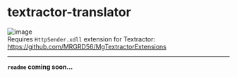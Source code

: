 # textractor-translator

![image](https://user-images.githubusercontent.com/35491968/205514998-f00fcb94-93c9-4bfd-8b73-bbbce2f1ee15.png)  
Requires `HttpSender.xdll` extension for Textractor: https://github.com/MRGRD56/MgTextractorExtensions

---

__`readme` coming soon...__

